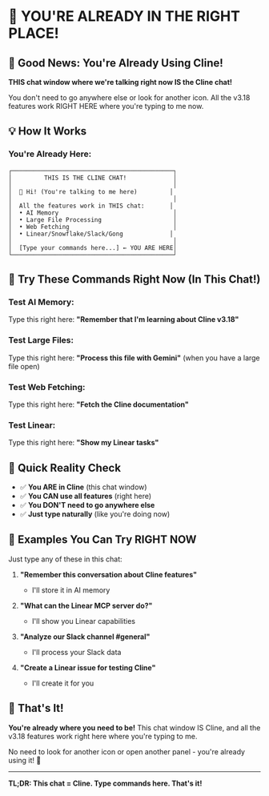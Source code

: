 # 🎯 YOU'RE ALREADY IN THE RIGHT PLACE!

## 🙌 Good News: You're Already Using Cline!

**THIS chat window where we're talking right now IS the Cline chat!** 

You don't need to go anywhere else or look for another icon. All the v3.18 features work RIGHT HERE where you're typing to me now.

## 💡 How It Works

### You're Already Here:
```
┌─────────────────────────────────────────────┐
│         THIS IS THE CLINE CHAT!             │
│                                             │
│  👋 Hi! (You're talking to me here)         │
│                                             │
│  All the features work in THIS chat:       │
│  • AI Memory                                │
│  • Large File Processing                    │
│  • Web Fetching                             │
│  • Linear/Snowflake/Slack/Gong             │
│                                             │
│  [Type your commands here...] ← YOU ARE HERE│
└─────────────────────────────────────────────┘
```

## 🚀 Try These Commands Right Now (In This Chat!)

### Test AI Memory:
Type this right here: **"Remember that I'm learning about Cline v3.18"**

### Test Large Files:
Type this right here: **"Process this file with Gemini"** (when you have a large file open)

### Test Web Fetching:
Type this right here: **"Fetch the Cline documentation"**

### Test Linear:
Type this right here: **"Show my Linear tasks"**

## 📍 Quick Reality Check

- ✅ **You ARE in Cline** (this chat window)
- ✅ **You CAN use all features** (right here)
- ✅ **You DON'T need to go anywhere else**
- ✅ **Just type naturally** (like you're doing now)

## 🎨 Examples You Can Try RIGHT NOW

Just type any of these in this chat:

1. **"Remember this conversation about Cline features"**
   - I'll store it in AI memory

2. **"What can the Linear MCP server do?"**
   - I'll show you Linear capabilities

3. **"Analyze our Slack channel #general"**
   - I'll process your Slack data

4. **"Create a Linear issue for testing Cline"**
   - I'll create it for you

## 🎉 That's It!

**You're already where you need to be!** This chat window IS Cline, and all the v3.18 features work right here where you're typing to me.

No need to look for another icon or open another panel - you're already using it! 🚀

---

**TL;DR: This chat = Cline. Type commands here. That's it!**
